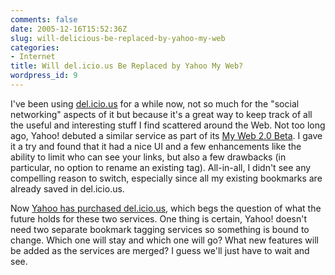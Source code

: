 ```yaml
---
comments: false
date: 2005-12-16T15:52:36Z
slug: will-delicious-be-replaced-by-yahoo-my-web
categories:
- Internet
title: Will del.icio.us Be Replaced by Yahoo My Web?
wordpress_id: 9
---
```


I've been using [del.icio.us](http://del.icio.us/) for a while now, not so much for the "social networking" aspects of it but because it's a great way to keep track of all the useful and interesting stuff I find scattered around the Web.  Not too long ago, Yahoo! debuted a similar service as part of its [My Web 2.0 Beta](http://myweb2.search.yahoo.com/). I gave it a try and found that it had a nice UI and a few enhancements like the ability to limit who can see your links, but also a few drawbacks (in particular, no option to rename an existing tag). All-in-all, I didn't see any compelling reason to switch, especially since all my existing bookmarks are already saved in del.icio.us.

Now [Yahoo has purchased del.icio.us](http://blog.del.icio.us/blog/2005/12/yahoo.html), which begs the question of what the future holds for these two services. One thing is certain, Yahoo! doesn't need two separate bookmark tagging services so something is bound to change. Which one will stay and which one will go? What new features will be added as the services are merged? I guess we'll just have to wait and see.
